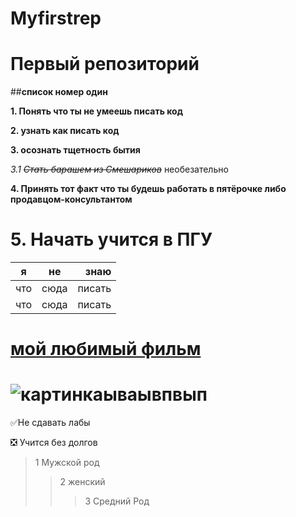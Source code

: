 # Myfirstrep
Первый репозиторий
==========================================================================
##**список номер один**

**1. Понять что ты не умеешь писать код**

**2.  узнать как писать код**

**3. осознать тщетность бытия**

*3.1 ~~Стать барашем из Смешариков~~* необезательно

**4. Принять тот факт что ты будешь работать в пятёрочке либо продавцом-консультантом**

**5. Начать учится в ПГУ**
=================================================================================
| я | не | знаю |
|----------------|:---------:|----------------:|
| что | сюда | писать |
| что | сюда | писать |


[мой любимый фильм](https://www.kinopoisk.ru/film/86326/)
==========================================================
![картинкаываывпвып](https://i.ytimg.com/vi/t0WogjCiO3g/maxres2.jpg?sqp=-oaymwEoCIAKENAF8quKqQMcGADwAQH4Ac4FgAL0BYoCDAgAEAEYZSBbKEowDw==&rs=AOn4CLBL5Jsdt5J839pkSfVJY1LZoltcYA)
==========================================================

:white_check_mark:Не сдавать лабы

:negative_squared_cross_mark: Учится без долгов

> 1 Мужской род
> > 2 женский 
> > > 3 Средний Род
